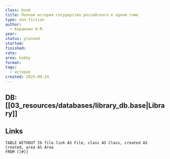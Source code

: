 ```yaml
---
class: book
title: Полная история государства российского в одном томе
type: non-fiction
author:
  - Карамзин Н.М.
year:
status: planned
started:
finished:
rate:
area: hobby
format:
tags:
  - история
created: 2025-09-24
---
```

## DB: [[03_resources/databases/library_db.base|Library]]

## Links

```dataview
TABLE WITHOUT ID file.link AS File, class AS Class, created AS Created, area AS Area
FROM [[#]]
````